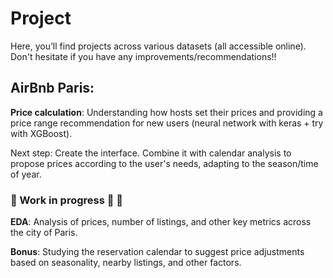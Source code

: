 # Project

Here, you’ll find projects across various datasets (all accessible online). Don't hesitate if you have any improvements/recommendations!!


## AirBnb Paris:

**Price calculation**: 
Understanding how hosts set their prices and providing a price range recommendation for new users (neural network with keras + try with XGBoost).

Next step:
Create the interface.
Combine it with calendar analysis to propose prices according to the user's needs, adapting to the season/time of year. 


### 🚧 Work in progress 🔨 🚧
**EDA**: Analysis of prices, number of listings, and other key metrics across the city of Paris.

**Bonus**: Studying the reservation calendar to suggest price adjustments based on seasonality, nearby listings, and other factors.
